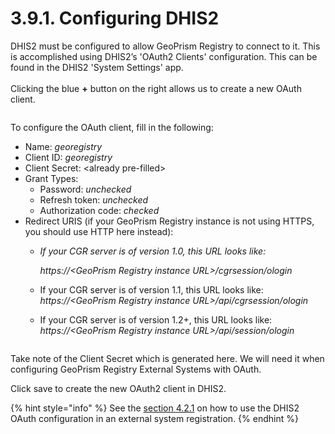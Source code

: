 # 3.9.1. Configuring DHIS2

DHIS2 must be configured to allow GeoPrism Registry to connect to it. This is accomplished using DHIS2’s 'OAuth2 Clients' configuration. This can be found in the DHIS2 'System Settings' app.\
\
Clicking the blue **+** button on the right allows us to create a new OAuth client.

<figure><img src="../../../../.gitbook/assets/image (2) (1).png" alt=""><figcaption></figcaption></figure>

To configure the OAuth client, fill in the following:

* Name: _georegistry_
* Client ID: _georegistry_
* Client Secret: \<already pre-filled>
* Grant Types:
  * Password: _unchecked_
  * Refresh token: _unchecked_
  * Authorization code: _checked_
* Redirect URIS (if your GeoPrism Registry instance is not using HTTPS, you should use HTTP here instead):
  *   _If your CGR server is of version 1.0, this URL looks like:_

      _https://\<GeoPrism Registry instance URL>/cgrsession/ologin_
  * If your CGR server is of version 1.1, this URL looks like:\
    _https://\<GeoPrism Registry instance URL>/api/cgrsession/ologin_
  * If your CGR server is of version 1.2+, this URL looks like:\
    _https://\<GeoPrism Registry instance URL>/api/session/ologin_

<figure><img src="../../../../.gitbook/assets/image (1) (4).png" alt=""><figcaption></figcaption></figure>

Take note of the Client Secret which is generated here. We will need it when configuring GeoPrism Registry External Systems with OAuth.

Click save to create the new OAuth2 client in DHIS2.

{% hint style="info" %}
See the [section 4.2.1](../../../../versions/current/4-external-system-integration/4.2-register-and-synchronize-an-external-system/4.2.1-dhis2.md) on how to use the DHIS2 OAuth configuration in an external system registration.
{% endhint %}
